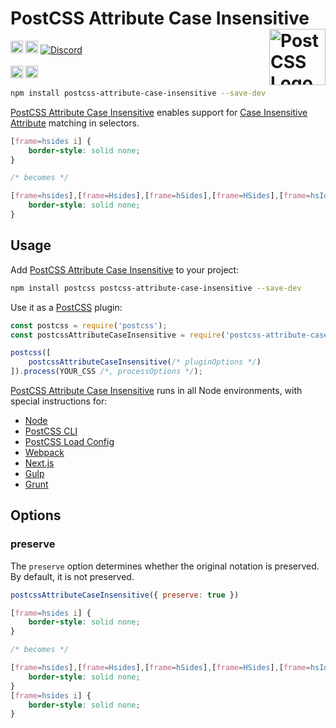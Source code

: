 # PostCSS Attribute Case Insensitive [<img src="https://postcss.github.io/postcss/logo.svg" alt="PostCSS Logo" width="90" height="90" align="right">][PostCSS]

[<img alt="npm version" src="https://img.shields.io/npm/v/postcss-attribute-case-insensitive.svg" height="20">][npm-url] [<img alt="Build Status" src="https://github.com/csstools/postcss-plugins/actions/workflows/test.yml/badge.svg?branch=main" height="20">][cli-url] [<img alt="Discord" src="https://shields.io/badge/Discord-5865F2?logo=discord&logoColor=white">][discord]<br><br>[<img alt="Baseline Status" src="https://cssdb.org/images/badges-baseline/case-insensitive-attributes.svg" height="20">][css-url] [<img alt="CSS Standard Status" src="https://cssdb.org/images/badges/case-insensitive-attributes.svg" height="20">][css-url] 

```bash
npm install postcss-attribute-case-insensitive --save-dev
```

[PostCSS Attribute Case Insensitive] enables support for [Case Insensitive Attribute] matching in selectors.

```css
[frame=hsides i] {
	border-style: solid none;
}

/* becomes */

[frame=hsides],[frame=Hsides],[frame=hSides],[frame=HSides],[frame=hsIdes],[frame=HsIdes],[frame=hSIdes],[frame=HSIdes],[frame=hsiDes],[frame=HsiDes],[frame=hSiDes],[frame=HSiDes],[frame=hsIDes],[frame=HsIDes],[frame=hSIDes],[frame=HSIDes],[frame=hsidEs],[frame=HsidEs],[frame=hSidEs],[frame=HSidEs],[frame=hsIdEs],[frame=HsIdEs],[frame=hSIdEs],[frame=HSIdEs],[frame=hsiDEs],[frame=HsiDEs],[frame=hSiDEs],[frame=HSiDEs],[frame=hsIDEs],[frame=HsIDEs],[frame=hSIDEs],[frame=HSIDEs],[frame=hsideS],[frame=HsideS],[frame=hSideS],[frame=HSideS],[frame=hsIdeS],[frame=HsIdeS],[frame=hSIdeS],[frame=HSIdeS],[frame=hsiDeS],[frame=HsiDeS],[frame=hSiDeS],[frame=HSiDeS],[frame=hsIDeS],[frame=HsIDeS],[frame=hSIDeS],[frame=HSIDeS],[frame=hsidES],[frame=HsidES],[frame=hSidES],[frame=HSidES],[frame=hsIdES],[frame=HsIdES],[frame=hSIdES],[frame=HSIdES],[frame=hsiDES],[frame=HsiDES],[frame=hSiDES],[frame=HSiDES],[frame=hsIDES],[frame=HsIDES],[frame=hSIDES],[frame=HSIDES] {
	border-style: solid none;
}
```

## Usage

Add [PostCSS Attribute Case Insensitive] to your project:

```bash
npm install postcss postcss-attribute-case-insensitive --save-dev
```

Use it as a [PostCSS] plugin:

```js
const postcss = require('postcss');
const postcssAttributeCaseInsensitive = require('postcss-attribute-case-insensitive');

postcss([
	postcssAttributeCaseInsensitive(/* pluginOptions */)
]).process(YOUR_CSS /*, processOptions */);
```

[PostCSS Attribute Case Insensitive] runs in all Node environments, with special
instructions for:

- [Node](INSTALL.md#node)
- [PostCSS CLI](INSTALL.md#postcss-cli)
- [PostCSS Load Config](INSTALL.md#postcss-load-config)
- [Webpack](INSTALL.md#webpack)
- [Next.js](INSTALL.md#nextjs)
- [Gulp](INSTALL.md#gulp)
- [Grunt](INSTALL.md#grunt)

## Options

### preserve

The `preserve` option determines whether the original notation
is preserved. By default, it is not preserved.

```js
postcssAttributeCaseInsensitive({ preserve: true })
```

```css
[frame=hsides i] {
	border-style: solid none;
}

/* becomes */

[frame=hsides],[frame=Hsides],[frame=hSides],[frame=HSides],[frame=hsIdes],[frame=HsIdes],[frame=hSIdes],[frame=HSIdes],[frame=hsiDes],[frame=HsiDes],[frame=hSiDes],[frame=HSiDes],[frame=hsIDes],[frame=HsIDes],[frame=hSIDes],[frame=HSIDes],[frame=hsidEs],[frame=HsidEs],[frame=hSidEs],[frame=HSidEs],[frame=hsIdEs],[frame=HsIdEs],[frame=hSIdEs],[frame=HSIdEs],[frame=hsiDEs],[frame=HsiDEs],[frame=hSiDEs],[frame=HSiDEs],[frame=hsIDEs],[frame=HsIDEs],[frame=hSIDEs],[frame=HSIDEs],[frame=hsideS],[frame=HsideS],[frame=hSideS],[frame=HSideS],[frame=hsIdeS],[frame=HsIdeS],[frame=hSIdeS],[frame=HSIdeS],[frame=hsiDeS],[frame=HsiDeS],[frame=hSiDeS],[frame=HSiDeS],[frame=hsIDeS],[frame=HsIDeS],[frame=hSIDeS],[frame=HSIDeS],[frame=hsidES],[frame=HsidES],[frame=hSidES],[frame=HSidES],[frame=hsIdES],[frame=HsIdES],[frame=hSIdES],[frame=HSIdES],[frame=hsiDES],[frame=HsiDES],[frame=hSiDES],[frame=HSiDES],[frame=hsIDES],[frame=HsIDES],[frame=hSIDES],[frame=HSIDES] {
	border-style: solid none;
}
[frame=hsides i] {
	border-style: solid none;
}
```

[cli-url]: https://github.com/csstools/postcss-plugins/actions/workflows/test.yml?query=workflow/test
[css-url]: https://cssdb.org/#case-insensitive-attributes
[discord]: https://discord.gg/bUadyRwkJS
[npm-url]: https://www.npmjs.com/package/postcss-attribute-case-insensitive

[PostCSS]: https://github.com/postcss/postcss
[PostCSS Attribute Case Insensitive]: https://github.com/csstools/postcss-plugins/tree/main/plugins/postcss-attribute-case-insensitive
[Case Insensitive Attribute]: https://www.w3.org/TR/selectors4/#attribute-case
